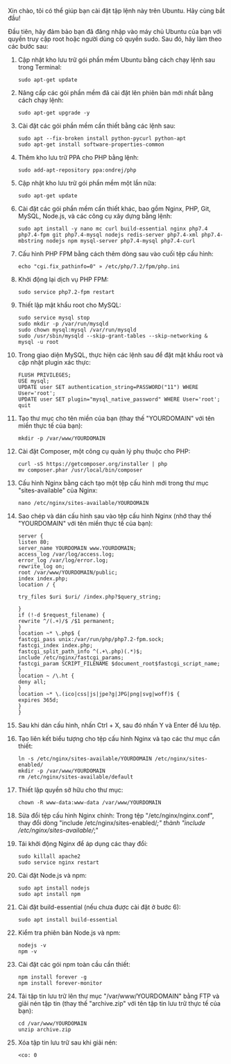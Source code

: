 Xin chào, tôi có thể giúp bạn cài đặt tập lệnh này trên Ubuntu. Hãy cùng bắt đầu!

Đầu tiên, hãy đảm bảo bạn đã đăng nhập vào máy chủ Ubuntu của bạn với quyền truy cập root hoặc người dùng có quyền sudo. Sau đó, hãy làm theo các bước sau:

1. Cập nhật kho lưu trữ gói phần mềm Ubuntu bằng cách chạy lệnh sau trong Terminal:
   ```
   sudo apt-get update
   ```

2. Nâng cấp các gói phần mềm đã cài đặt lên phiên bản mới nhất bằng cách chạy lệnh:
   ```
   sudo apt-get upgrade -y
   ```

3. Cài đặt các gói phần mềm cần thiết bằng các lệnh sau:
   ```
   sudo apt --fix-broken install python-pycurl python-apt
   sudo apt-get install software-properties-common
   ```

4. Thêm kho lưu trữ PPA cho PHP bằng lệnh:
   ```
   sudo add-apt-repository ppa:ondrej/php
   ```

5. Cập nhật kho lưu trữ gói phần mềm một lần nữa:
   ```
   sudo apt-get update
   ```

6. Cài đặt các gói phần mềm cần thiết khác, bao gồm Nginx, PHP, Git, MySQL, Node.js, và các công cụ xây dựng bằng lệnh:
   ```
   sudo apt install -y nano mc curl build-essential nginx php7.4 php7.4-fpm git php7.4-mysql nodejs redis-server php7.4-xml php7.4-mbstring nodejs npm mysql-server php7.4-mysql php7.4-curl
   ```

7. Cấu hình PHP FPM bằng cách thêm dòng sau vào cuối tệp cấu hình:
   ```
   echo "cgi.fix_pathinfo=0" » /etc/php/7.2/fpm/php.ini
   ```

8. Khởi động lại dịch vụ PHP FPM:
   ```
   sudo service php7.2-fpm restart
   ```

9. Thiết lập mật khẩu root cho MySQL:
   ```
   sudo service mysql stop
   sudo mkdir -p /var/run/mysqld
   sudo chown mysql:mysql /var/run/mysqld
   sudo /usr/sbin/mysqld --skip-grant-tables --skip-networking &
   mysql -u root
   ```

10. Trong giao diện MySQL, thực hiện các lệnh sau để đặt mật khẩu root và cập nhật plugin xác thực:
    ```
    FLUSH PRIVILEGES;
    USE mysql;
    UPDATE user SET authentication_string=PASSWORD("11") WHERE User='root';
    UPDATE user SET plugin="mysql_native_password" WHERE User='root';
    quit
    ```

11. Tạo thư mục cho tên miền của bạn (thay thế "YOURDOMAIN" với tên miền thực tế của bạn):
    ```
    mkdir -p /var/www/YOURDOMAIN
    ```

12. Cài đặt Composer, một công cụ quản lý phụ thuộc cho PHP:
    ```
    curl -sS https://getcomposer.org/installer | php
    mv composer.phar /usr/local/bin/composer
    ```

13. Cấu hình Nginx bằng cách tạo một tệp cấu hình mới trong thư mục "sites-available" của Nginx:
    ```
    nano /etc/nginx/sites-available/YOURDOMAIN
    ```

14. Sao chép và dán cấu hình sau vào tệp cấu hình Nginx (nhớ thay thế "YOURDOMAIN" với tên miền thực tế của bạn):
    ```
    server {
    listen 80;
    server_name YOURDOMAIN www.YOURDOMAIN;
    access_log /var/log/access.log;
    error_log /var/log/error.log;
    rewrite_log on;
    root /var/www/YOURDOMAIN/public;
    index index.php;
    location / {

    try_files $uri $uri/ /index.php?$query_string;

    }
    if (!-d $request_filename) {
    rewrite ^/(.+)/$ /$1 permanent;
    }
    location ~* \.php$ {
    fastcgi_pass unix:/var/run/php/php7.2-fpm.sock;
    fastcgi_index index.php;
    fastcgi_split_path_info ^(.+\.php)(.*)$;
    include /etc/nginx/fastcgi_params;
    fastcgi_param SCRIPT_FILENAME $document_root$fastcgi_script_name;
    }
    location ~ /\.ht {
    deny all;
    }
    location ~* \.(ico|css|js|jpe?g|JPG|png|svg|woff)$ {
    expires 365d;
    }
    }
    ```

15. Sau khi dán cấu hình, nhấn Ctrl + X, sau đó nhấn Y và Enter để lưu tệp.

16. Tạo liên kết biểu tượng cho tệp cấu hình Nginx và tạo các thư mục cần thiết:
    ```
    ln -s /etc/nginx/sites-available/YOURDOMAIN /etc/nginx/sites-enabled/
    mkdir -p /var/www/YOURDOMAIN
    rm /etc/nginx/sites-available/default
    ```

17. Thiết lập quyền sở hữu cho thư mục:
    ```
    chown -R www-data:www-data /var/www/YOURDOMAIN
    ```

18. Sửa đổi tệp cấu hình Nginx chính:
    Trong tệp "/etc/nginx/nginx.conf", thay đổi dòng "include /etc/nginx/sites-enabled/*;" thành "include /etc/nginx/sites-available/*;"

19. Tái khởi động Nginx để áp dụng các thay đổi:
    ```
    sudo killall apache2
    sudo service nginx restart
    ```

20. Cài đặt Node.js và npm:
    ```
    sudo apt install nodejs
    sudo apt install npm
    ```

21. Cài đặt build-essential (nếu chưa được cài đặt ở bước 6):
    ```
    sudo apt install build-essential
    ```

22. Kiểm tra phiên bản Node.js và npm:
    ```
    nodejs -v
    npm -v
    ```

23. Cài đặt các gói npm toàn cầu cần thiết:
    ```
    npm install forever -g
    npm install forever-monitor
    ```

24. Tải tập tin lưu trữ lên thư mục "/var/www/YOURDOMAIN" bằng FTP và giải nén tập tin (thay thế "archive.zip" với tên tập tin lưu trữ thực tế của bạn):
    ```
    cd /var/www/YOURDOMAIN
    unzip archive.zip
    ```

25. Xóa tập tin lưu trữ sau khi giải nén:
    ```
    <co: 0
